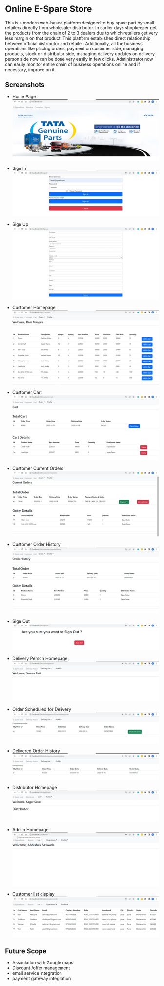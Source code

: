 # Online E-Spare Store
This is a modern web-based platform designed to buy spare part by small retailers directly from wholesaler distributor. In earlier days shopkeeper get the products from the chain of 2 to 3 dealers due to which retailers get very less margin on that product. This platform establishes direct relationship between official distributor and retailer. 
Additionally, all the business operations like placing orders, payment on customer side, managing products,
stock on distributor side, managing delivery updates on delivery-person side now can be done very easily in few clicks. Administrator now can easily monitor entire chain of business operations online
and if necessary, improve on it.

## Screenshots
- Home Page   
![Alt text](Documentation/screenshots/homepage.jpg)

- Sign In
![Alt text](Documentation/screenshots/signinwithdetails.jpg)

- Sign Up
![Alt text](Documentation/screenshots/signup.jpg)

- Customer Homepage
![Alt text](Documentation/screenshots/customer_homepage.jpg)

- Customer Cart
![Alt text](Documentation/screenshots/Customer_cart.jpg)

- Customer Current Orders
![Alt text](Documentation/screenshots/CurrentOrders.jpg)

- Customer Order History
![Alt text](Documentation/screenshots/Customerorderhistory.jpg)

- Sign Out
![Alt text](Documentation/screenshots/signout.jpg)

- Delivery Person Homepage
![Alt text](Documentation/screenshots/delieveryhomepage.jpg)

- Order Scheduled for Delivery
![Alt text](Documentation/screenshots/scheduled%20delivery.jpg)

- Delivered Order History
![Alt text](Documentation/screenshots/deliveredorder.jpg)

- Distributor Homepage
![Alt text](Documentation/screenshots/distributorhomepage.jpg)

- Admin Homepage
![Alt text](Documentation/screenshots/admin%20homepage.jpg)

- Customer list display
![Alt text](Documentation/screenshots/admin%20list%20display.jpg)

## Future Scope
- Association with Google maps
- Discount /offer management
- email service integration
- payment gateway integration
